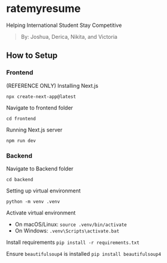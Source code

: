 # ratemyresume
Helping International Student Stay Competitive
> By: Joshua, Derica, Nikita, and Victoria

## How to Setup

### Frontend

(REFERENCE ONLY) Installing Next.js

`npx create-next-app@latest`

Navigate to frontend folder

`cd frontend`

Running Next.js server

`npm run dev`

### Backend

Navigate to Backend folder

`cd backend`

Setting up virtual environment

`python -m venv .venv`

Activate virtual environment

- On macOS/Linux:
`source .venv/bin/activate`
- On Windows:
  `.venv\Scripts\activate.bat`

Install requirements
`pip install -r requirements.txt`

Ensure `beautifulsoup4` is installed
`pip install beautifulsoup4`